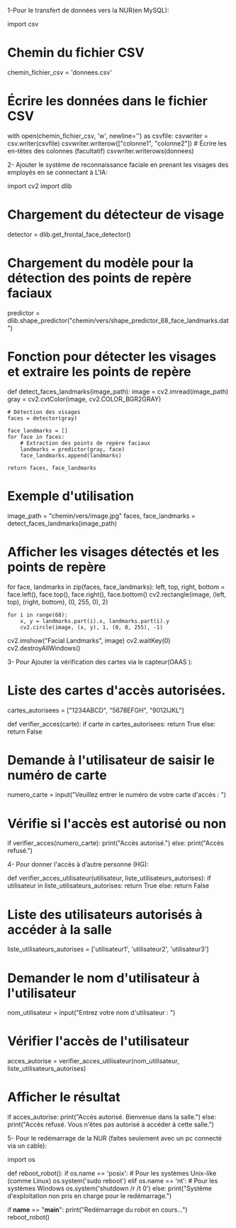 1-Pour le transfert de données vers la NUR(en MySQL):

import csv

# Chemin du fichier CSV
chemin_fichier_csv = 'donnees.csv'

# Écrire les données dans le fichier CSV
with open(chemin_fichier_csv, 'w', newline='') as csvfile:
    csvwriter = csv.writer(csvfile)
    csvwriter.writerow(["colonne1", "colonne2"])  # Écrire les en-têtes des colonnes (facultatif)
    csvwriter.writerows(donnees)

2- Ajouter le système de reconnaissance faciale en prenant les visages des employés en se connectant à L'IA:

import cv2
import dlib

# Chargement du détecteur de visage
detector = dlib.get_frontal_face_detector()

# Chargement du modèle pour la détection des points de repère faciaux
predictor = dlib.shape_predictor("chemin/vers/shape_predictor_68_face_landmarks.dat")

# Fonction pour détecter les visages et extraire les points de repère
def detect_faces_landmarks(image_path):
    image = cv2.imread(image_path)
    gray = cv2.cvtColor(image, cv2.COLOR_BGR2GRAY)

    # Détection des visages
    faces = detector(gray)

    face_landmarks = []
    for face in faces:
        # Extraction des points de repère faciaux
        landmarks = predictor(gray, face)
        face_landmarks.append(landmarks)

    return faces, face_landmarks

# Exemple d'utilisation
image_path = "chemin/vers/image.jpg"
faces, face_landmarks = detect_faces_landmarks(image_path)

# Afficher les visages détectés et les points de repère
for face, landmarks in zip(faces, face_landmarks):
    left, top, right, bottom = face.left(), face.top(), face.right(), face.bottom()
    cv2.rectangle(image, (left, top), (right, bottom), (0, 255, 0), 2)

    for i in range(68):
        x, y = landmarks.part(i).x, landmarks.part(i).y
        cv2.circle(image, (x, y), 1, (0, 0, 255), -1)

cv2.imshow("Facial Landmarks", image)
cv2.waitKey(0)
cv2.destroyAllWindows()

3- Pour Ajouter la vérification des cartes via le capteur(OAAS ):

# Liste des cartes d'accès autorisées.
cartes_autorisees = ["1234ABCD", "5678EFGH", "9012IJKL"]

def verifier_acces(carte):
    if carte in cartes_autorisees:
        return True
    else:
        return False

# Demande à l'utilisateur de saisir le numéro de carte
numero_carte = input("Veuillez entrer le numéro de votre carte d'accès : ")

# Vérifie si l'accès est autorisé ou non
if verifier_acces(numero_carte):
    print("Accès autorisé.")
else:
    print("Accès refusé.")

4- Pour donner l'accès à d’autre personne (HG):

def verifier_acces_utilisateur(utilisateur, liste_utilisateurs_autorises):
    if utilisateur in liste_utilisateurs_autorises:
        return True
    else:
        return False

# Liste des utilisateurs autorisés à accéder à la salle
liste_utilisateurs_autorises = ['utilisateur1', 'utilisateur2', 'utilisateur3']

# Demander le nom d'utilisateur à l'utilisateur
nom_utilisateur = input("Entrez votre nom d'utilisateur : ")

# Vérifier l'accès de l'utilisateur
acces_autorise = verifier_acces_utilisateur(nom_utilisateur, liste_utilisateurs_autorises)

# Afficher le résultat
if acces_autorise:
    print("Accès autorisé. Bienvenue dans la salle.")
else:
    print("Accès refusé. Vous n'êtes pas autorisé à accéder à cette salle.")

5- Pour le redémarrage de la NUR (faites seulement avec un pc connecté via un cable):


import os

def reboot_robot():
    if os.name == 'posix':  # Pour les systèmes Unix-like (comme Linux)
        os.system('sudo reboot')
    elif os.name == 'nt':  # Pour les systèmes Windows
        os.system('shutdown /r /t 0')
    else:
        print("Système d'exploitation non pris en charge pour le redémarrage.")

if __name__ == "__main__":
    print("Redémarrage du robot en cours...")
    reboot_robot()

